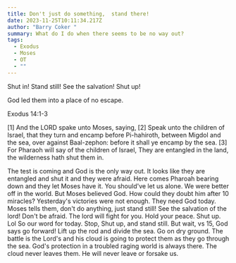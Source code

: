 ```yaml
---
title: Don't just do something,  stand there!
date: 2023-11-25T10:11:34.217Z
author: "Barry Coker "
summary: What do I do when there seems to be no way out?
tags:
  - Exodus
  - Moses
  - OT
  - ""
---
```

Shut in! Stand still! See the salvation! Shut up!

God led them into a place of no escape.

‭‭Exodus‬ ‭14:1‭-‬3‬ ‭

\[1] And the LORD spake unto Moses, saying, \[2] Speak unto the children of Israel, that they turn and encamp before Pi-hahiroth, between Migdol and the sea, over against Baal-zephon: before it shall ye encamp by the sea. \[3] For Pharaoh will say of the children of Israel, They are entangled in the land, the wilderness hath shut them in. 

The test is coming and God is the only way out. It looks like they are entangled and shut it and they were afraid. Here comes Pharoah bearing down and they let Moses have it. You should've let us alone. We were better off in the world. But Moses believed God. How could they doubt him after 10 miracles? Yesterday's victories were not enough. They need God today. Moses tells them, don't do anything, just stand still! See the salvation of the lord! Don't be afraid. The lord will fight for you. Hold your peace. Shut up. Lol So our word for today. Stop, Shut up, and stand still. But wait, vs 15, God says go forward! Lift up the rod and divide the sea. Go on dry ground. The battle is the Lord's and his cloud is going to protect them as they go through the sea. God's protection in a troubled raging world is always there. The cloud never leaves them. He will never leave or forsake us.